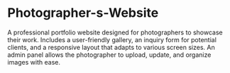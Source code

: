 # Photographer-s-Website
A professional portfolio website designed for photographers to showcase their work. Includes a user-friendly gallery, an inquiry form for potential clients, and a responsive layout that adapts to various screen sizes. An admin panel allows the photographer to upload, update, and organize images with ease.
